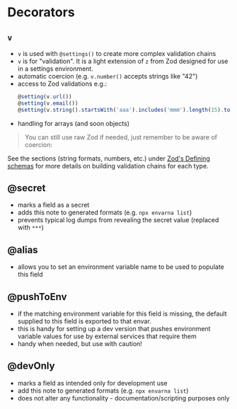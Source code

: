 # Decorators

<centered-image src="/img/work-in-progress.png" />

## `v`
* `v` is used with `@settings()` to create more complex validation chains 
*  `v` is for "validation".  It is a light extension of `z` from Zod designed for use in a settings environment.
* automatic coercion (e.g. `v.number()` accepts strings like "42")
* access to Zod validations e.g.:
  ```ts
  @setting(v.url())
  @setting(v.email())
  @setting(v.string().startsWith('aaa').includes('mmm').length(15).toUpperCase())
  ```
* handling for arrays (and soon objects)

> You can still use raw Zod if needed, just remember to be aware of coercion:

See the sections (string formats, numbers, etc.) under [Zod's Defining schemas](https://zod.dev/api?id=strings) for more details on building validation chains for each type.


## @secret
* marks a field as a secret
* adds this note to generated formats (e.g. `npx envarna list`)
* prevents typical log dumps from revealing the secret value (replaced with `***`)

## @alias
* allows you to set an environment variable name to be used to populate this field

## @pushToEnv
* if the matching environment variable for this field is missing, the default supplied to this field is exported to that envar.
* this is handy for setting up a dev version that pushes environment variable values for use by external services that require them
* handy when needed, but use with caution!

## @devOnly
* marks a field as intended only for development use
* add this note to generated formats (e.g. `npx envarna list`)
* does not alter any functionality - documentation/scripting purposes only


